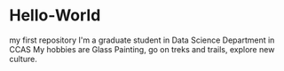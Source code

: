 # Hello-World
my first repository
I'm a graduate student in Data Science Department in CCAS
My hobbies are Glass Painting, go on treks and trails, explore new culture.
